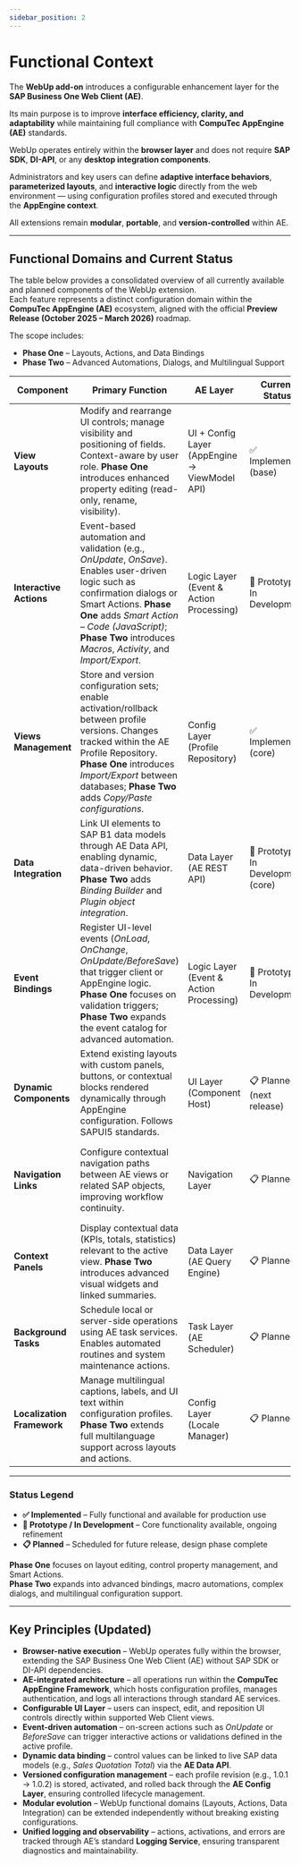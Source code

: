 ```yaml
---
sidebar_position: 2
---
```


# Functional Context

The **WebUp add-on** introduces a configurable enhancement layer for the **SAP Business One Web Client (AE)**.

Its main purpose is to improve **interface efficiency, clarity, and adaptability** while maintaining full compliance with **CompuTec AppEngine (AE)** standards.

WebUp operates entirely within the **browser layer** and does not require **SAP SDK**, **DI-API**, or any **desktop integration components**.

Administrators and key users can define **adaptive interface behaviors**, **parameterized layouts**, and **interactive logic** directly from the web environment — using configuration profiles stored and executed through the **AppEngine context**.

All extensions remain **modular**, **portable**, and **version-controlled** within AE.

---

## Functional Domains and Current Status

The table below provides a consolidated overview of all currently available and planned components of the WebUp extension.  
Each feature represents a distinct configuration domain within the **CompuTec AppEngine (AE)** ecosystem, aligned with the official **Preview Release (October 2025 – March 2026)** roadmap.  

The scope includes:  

- **Phase One** – Layouts, Actions, and Data Bindings  
- **Phase Two** – Advanced Automations, Dialogs, and Multilingual Support

| Component | Primary Function | AE Layer | Current Status | Example Use Case |
|-----------|------------------|----------|----------------|------------------|
| **View Layouts** | Modify and rearrange UI controls; manage visibility and positioning of fields. Context-aware by user role. **Phase One** introduces enhanced property editing (read-only, rename, visibility). | UI + Config Layer (AppEngine → ViewModel API) | ✅ Implemented (base) | Adjust *Sales Quotation* header layout to show key fields first |
| **Interactive Actions** | Event-based automation and validation (e.g., *OnUpdate*, *OnSave*). Enables user-driven logic such as confirmation dialogs or Smart Actions. **Phase One** adds *Smart Action – Code (JavaScript)*; **Phase Two** introduces *Macros*, *Activity*, and *Import/Export*. | Logic Layer (Event & Action Processing) | 🔬 Prototype / In Development | Display confirmation dialog before saving a modified document |
| **Views Management** | Store and version configuration sets; enable activation/rollback between profile versions. Changes tracked within the AE Profile Repository. **Phase One** introduces *Import/Export* between databases; **Phase Two** adds *Copy/Paste configurations*. | Config Layer (Profile Repository) | ✅ Implemented (core) | Create v1.0.3 layout while keeping v1.0.2 active for rollback |
| **Data Integration** | Link UI elements to SAP B1 data models through AE Data API, enabling dynamic, data-driven behavior. **Phase Two** adds *Binding Builder* and *Plugin object integration*. | Data Layer (AE REST API) | 🔬 Prototype / In Development (core) | Dynamically bind “Total” field to *Sales Quotation* model value |
| **Event Bindings** | Register UI-level events (*OnLoad*, *OnChange*, *OnUpdate/BeforeSave*) that trigger client or AppEngine logic. **Phase One** focuses on validation triggers; **Phase Two** expands the event catalog for advanced automation. | Logic Layer (Event & Action Processing) | 🔬 Prototype / In Development | Trigger custom validation when a field value changes |
| **Dynamic Components** | Extend existing layouts with custom panels, buttons, or contextual blocks rendered dynamically through AppEngine configuration. Follows SAPUI5 standards. | UI Layer (Component Host) | 📋 Planned (next release) | Add custom KPI panel to *Sales Order* view |
| **Navigation Links** | Configure contextual navigation paths between AE views or related SAP objects, improving workflow continuity. | Navigation Layer | 📋 Planned | Quick navigation from *Sales Quotation* to related *Business Partner* |
| **Context Panels** | Display contextual data (KPIs, totals, statistics) relevant to the active view. **Phase Two** introduces advanced visual widgets and linked summaries. | Data Layer (AE Query Engine) | 📋 Planned | Show customer credit status in *Sales Quotation* sidebar |
| **Background Tasks** | Schedule local or server-side operations using AE task services. Enables automated routines and system maintenance actions. | Task Layer (AE Scheduler) | 📋 Planned | Automated daily report generation and distribution |
| **Localization Framework** | Manage multilingual captions, labels, and UI text within configuration profiles. **Phase Two** extends full multilanguage support across layouts and actions. | Config Layer (Locale Manager) | 📋 Planned | Support multiple language interfaces within a single deployment |

---

### Status Legend

- **✅ Implemented** – Fully functional and available for production use  
- **🔬 Prototype / In Development** – Core functionality available, ongoing refinement  
- **📋 Planned** – Scheduled for future release, design phase complete  

**Phase One** focuses on layout editing, control property management, and Smart Actions.  
**Phase Two** expands into advanced bindings, macro automations, complex dialogs, and multilingual configuration support.

---

## Key Principles (Updated)

- **Browser-native execution** – WebUp operates fully within the browser, extending the SAP Business One Web Client (AE) without SAP SDK or DI-API dependencies.  
- **AE-integrated architecture** – all operations run within the **CompuTec AppEngine Framework**, which hosts configuration profiles, manages authentication, and logs all interactions through standard AE services.  
- **Configurable UI Layer** – users can inspect, edit, and reposition UI controls directly within supported Web Client views.  
- **Event-driven automation** – on-screen actions such as *OnUpdate* or *BeforeSave* can trigger interactive actions or validations defined in the active profile.  
- **Dynamic data binding** – control values can be linked to live SAP data models (e.g., *Sales Quotation Total*) via the **AE Data API**.  
- **Versioned configuration management** – each profile revision (e.g., 1.0.1 → 1.0.2) is stored, activated, and rolled back through the **AE Config Layer**, ensuring controlled lifecycle management.  
- **Modular evolution** – WebUp functional domains (Layouts, Actions, Data Integration) can be extended independently without breaking existing configurations.  
- **Unified logging and observability** – actions, activations, and errors are tracked through AE’s standard **Logging Service**, ensuring transparent diagnostics and maintainability.
